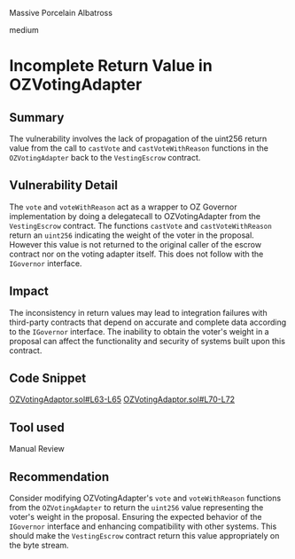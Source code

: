 Massive Porcelain Albatross

medium

# Incomplete Return Value in OZVotingAdapter

## Summary

The vulnerability involves the lack of propagation of the uint256 return value from the call to `castVote` and `castVoteWithReason` functions in the `OZVotingAdapter` back to the `VestingEscrow` contract.

## Vulnerability Detail

The `vote` and `voteWithReason` act as a wrapper to OZ Governor implementation by doing a delegatecall to OZVotingAdapter from the `VestingEscrow` contract. The functions `castVote` and `castVoteWithReason` return an `uint256` indicating the weight of the voter in the proposal. However this value is not returned to the original caller of the escrow contract nor on the voting adapter itself. This does not follow with the `IGovernor` interface.

## Impact

The inconsistency in return values may lead to integration failures with third-party contracts that depend on accurate and complete data according to the `IGovernor` interface. The inability to obtain the voter's weight in a proposal can affect the functionality and security of systems built upon this contract.

## Code Snippet

 [OZVotingAdaptor.sol#L63-L65](https://github.com/sherlock-audit/2024-01-rio-vesting-escrow/blob/main/rio-vesting-escrow/src/adaptors/OZVotingAdaptor.sol#L63-L65)
[OZVotingAdaptor.sol#L70-L72](https://github.com/sherlock-audit/2024-01-rio-vesting-escrow/blob/main/rio-vesting-escrow/src/adaptors/OZVotingAdaptor.sol#L70-L72)

## Tool used

Manual Review

## Recommendation

Consider modifying OZVotingAdapter's `vote` and `voteWithReason` functions from the `OZVotingAdapter` to return the `uint256` value representing the voter's weight in the proposal. Ensuring the expected behavior of the `IGovernor` interface and enhancing compatibility with other systems. This should make the `VestingEscrow` contract return this value appropriately on the byte stream.
